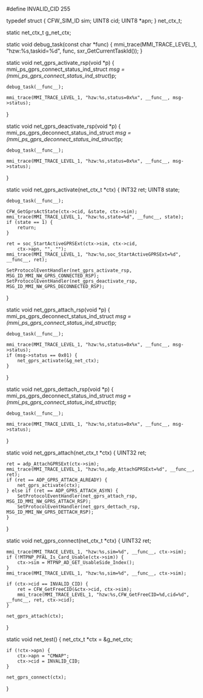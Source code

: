 #define INVALID_CID 255

typedef struct {
	CFW_SIM_ID sim;
	UINT8 cid;
	UINT8 *apn;
} net_ctx_t;

static net_ctx_t g_net_ctx;

static void debug_task(const char *func) {
	mmi_trace(MMI_TRACE_LEVEL_1, "hzw:%s,taskid=%d", func, sxr_GetCurrentTaskId());
}

static void net_gprs_activate_rsp(void *p)
{
	mmi_ps_gprs_connect_status_ind_struct *msg = (mmi_ps_gprs_connect_status_ind_struct*)p;

	debug_task(__func__);

	mmi_trace(MMI_TRACE_LEVEL_1, "hzw:%s,status=0x%x", __func__, msg->status);
}

static void net_gprs_deactivate_rsp(void *p)
{
	mmi_ps_gprs_deconnect_status_ind_struct *msg = (mmi_ps_gprs_deconnect_status_ind_struct*)p;

	debug_task(__func__);

	mmi_trace(MMI_TRACE_LEVEL_1, "hzw:%s,status=0x%x", __func__, msg->status);
}

static void net_gprs_activate(net_ctx_t *ctx) {
	INT32 ret;
	UINT8 state;

	debug_task(__func__);

	CFW_GetGprsActState(ctx->cid, &state, ctx->sim);
	mmi_trace(MMI_TRACE_LEVEL_1, "hzw:%s,state=%d", __func__, state);
	if (state == 1) {
		return;
	}

	ret = soc_StartActiveGPRSExt(ctx->sim, ctx->cid, 
		ctx->apn, "", "");
	mmi_trace(MMI_TRACE_LEVEL_1, "hzw:%s,soc_StartActiveGPRSExt=%d", __func__, ret);

	SetProtocolEventHandler(net_gprs_activate_rsp, MSG_ID_MMI_NW_GPRS_CONNECTED_RSP);
	SetProtocolEventHandler(net_gprs_deactivate_rsp, MSG_ID_MMI_NW_GPRS_DECONNECTED_RSP);
}

static void net_gprs_attach_rsp(void *p)
{
	mmi_ps_gprs_deconnect_status_ind_struct *msg = (mmi_ps_gprs_connect_status_ind_struct*)p;

	debug_task(__func__);

	mmi_trace(MMI_TRACE_LEVEL_1, "hzw:%s,status=0x%x", __func__, msg->status);
	if (msg->status == 0x01) {
		net_gprs_activate(&g_net_ctx);
	}
}

static void net_gprs_dettach_rsp(void *p)
{
	mmi_ps_gprs_deconnect_status_ind_struct *msg = (mmi_ps_gprs_connect_status_ind_struct*)p;

	debug_task(__func__);

	mmi_trace(MMI_TRACE_LEVEL_1, "hzw:%s,status=0x%x", __func__, msg->status);
}

static void net_gprs_attach(net_ctx_t *ctx) {
	UINT32 ret;

	ret = adp_AttachGPRSExt(ctx->sim);
	mmi_trace(MMI_TRACE_LEVEL_1, "hzw:%s,adp_AttachGPRSExt=%d", __func__, ret);
	if (ret == ADP_GPRS_ATTACH_ALREADY) {
		net_gprs_activate(ctx);
	} else if (ret == ADP_GPRS_ATTACH_ASYN) {
		SetProtocolEventHandler(net_gprs_attach_rsp, MSG_ID_MMI_NW_GPRS_ATTACH_RSP);
		SetProtocolEventHandler(net_gprs_dettach_rsp, MSG_ID_MMI_NW_GPRS_DETTACH_RSP);
	}
}

static void net_gprs_connect(net_ctx_t *ctx) {
	UINT32 ret;

	mmi_trace(MMI_TRACE_LEVEL_1, "hzw:%s,sim=%d", __func__, ctx->sim);
	if (!MTPNP_PFAL_Is_Card_Usable(ctx->sim)) {
		ctx->sim = MTPNP_AD_GET_UsableSide_Index();
	}
	mmi_trace(MMI_TRACE_LEVEL_1, "hzw:%s,sim=%d", __func__, ctx->sim);

	if (ctx->cid == INVALID_CID) {
		ret = CFW_GetFreeCID(&ctx->cid, ctx->sim);
		mmi_trace(MMI_TRACE_LEVEL_1, "hzw:%s,CFW_GetFreeCID=%d,cid=%d", __func__, ret, ctx->cid);
	}

	net_gprs_attach(ctx);
}

static void net_test() {
	net_ctx_t *ctx = &g_net_ctx;

	if (!ctx->apn) {
		ctx->apn = "CMWAP";
		ctx->cid = INVALID_CID;
	}

	net_gprs_connect(ctx);
}